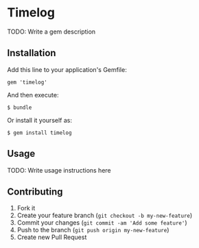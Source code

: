 # Timelog

TODO: Write a gem description

## Installation

Add this line to your application's Gemfile:

    gem 'timelog'

And then execute:

    $ bundle

Or install it yourself as:

    $ gem install timelog

## Usage

TODO: Write usage instructions here

## Contributing

1. Fork it
2. Create your feature branch (`git checkout -b my-new-feature`)
3. Commit your changes (`git commit -am 'Add some feature'`)
4. Push to the branch (`git push origin my-new-feature`)
5. Create new Pull Request
